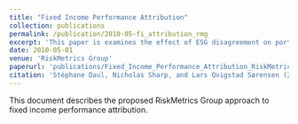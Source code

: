 ```yaml
---
title: "Fixed Income Performance Attribution"
collection: publications
permalink: /publication/2010-05-fi_attribution_rmg
excerpt: 'This paper is examines the effect of ESG disagreement on portfolio choice.'
date: 2010-05-01
venue: 'RiskMetrics Group'
paperurl: 'publications/Fixed_Income_Performance_Attribution_RiskMetrics_Group_2010.pdf'
citation: 'Stéphane Daul, Nicholas Sharp, and Lars Qvigstad Sørensen (2010). &quot;Fixed Income Performance Attribution&quot; <i>RiskMetrics Group</i>'
---
```


This document describes the proposed RiskMetrics Group approach to fixed income performance attribution.
